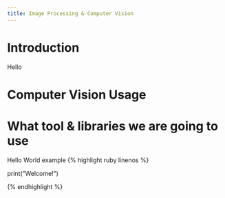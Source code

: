 ```yaml
---
title: Image Processing & Computer Vision
---
```


# Introduction
Hello
# Computer Vision Usage

# What tool & libraries we are going to use

Hello World example
{% highlight ruby linenos %}

print("Welcome!")

{% endhighlight %}

